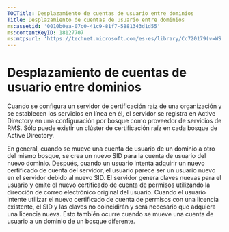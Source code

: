 ```yaml
---
TOCTitle: Desplazamiento de cuentas de usuario entre dominios
Title: Desplazamiento de cuentas de usuario entre dominios
ms:assetid: '0010b0ea-07c0-41c9-81f7-5881343d1d55'
ms:contentKeyID: 18127707
ms:mtpsurl: 'https://technet.microsoft.com/es-es/library/Cc720179(v=WS.10)'
---
```


Desplazamiento de cuentas de usuario entre dominios
===================================================

Cuando se configura un servidor de certificación raíz de una organización y se establecen los servicios en línea en él, el servidor se registra en Active Directory en una configuración por bosque como proveedor de servicios de RMS. Sólo puede existir un clúster de certificación raíz en cada bosque de Active Directory.

En general, cuando se mueve una cuenta de usuario de un dominio a otro del mismo bosque, se crea un nuevo SID para la cuenta de usuario del nuevo dominio. Después, cuando un usuario intenta adquirir un nuevo certificado de cuenta del servidor, el usuario parece ser un usuario nuevo en el servidor debido al nuevo SID. El servidor genera claves nuevas para el usuario y emite el nuevo certificado de cuenta de permisos utilizando la dirección de correo electrónico original del usuario. Cuando el usuario intente utilizar el nuevo certificado de cuenta de permisos con una licencia existente, el SID y las claves no coincidirán y será necesario que adquiera una licencia nueva. Esto también ocurre cuando se mueve una cuenta de usuario a un dominio de un bosque diferente.
